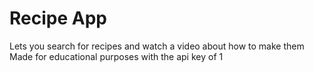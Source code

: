 # Recipe App

Lets you search for recipes and watch a video about how to make them
Made for educational purposes with the api key of 1
